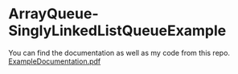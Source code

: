 # ArrayQueue-SinglyLinkedListQueueExample
You can find the documentation as well as my code from this repo.
[ExampleDocumentation.pdf](https://github.com/emrealpogunc/ArrayQueue-SinglyLinkedListQueueExample/files/8728798/ExampleDocumentation.pdf)
